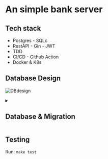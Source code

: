 # An simple bank server

## Tech stack

* Postgres - SQLc
* RestAPI - Gin - JWT
* TDD
* CI/CD - Github Action
* Docker & K8s


## Database Design
![DBdesign](https://i.imgur.com/HtPnnm6.png)

<details>

<summary>
<h2>Database & Migration</h2>

</summary>

Get Postgres Image： `docker pull postgres` 

Get golang migrate：  `brew install golang-migrate`

Get sqlc: ` brew install sqlc` [Config site](https://docs.sqlc.dev/en/latest/reference/config.html)

Create migration files：

`migrate create -ext sql -dir db/migraiton -seq init_schema`

Run Makefile scripts：

`make postgres` to run postgres databse

`make createdb` to create databse 

`make migrateup` to migrate

`make sqlc` to generate query functions


</details>


## Testing

Run: `make test`





	



